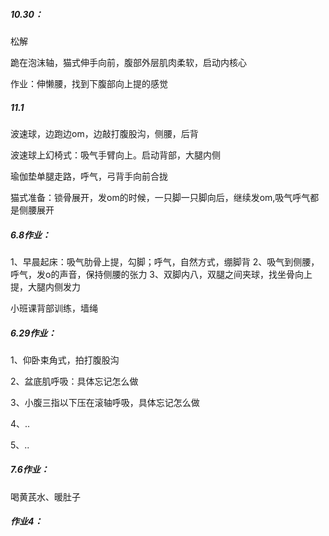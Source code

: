 ##### 10.30：

松解

跪在泡沫轴，猫式伸手向前，腹部外层肌肉柔软，启动内核心

作业：伸懒腰，找到下腹部向上提的感觉



##### 11.1

波速球，边跑边om，边敲打腹股沟，侧腰，后背

波速球上幻椅式：吸气手臂向上。启动背部，大腿内侧

瑜伽垫单腿走路，呼气，弓背手向前合拢

猫式准备：锁骨展开，发om的时候，一只脚一只脚向后，继续发om,吸气呼气都是侧腰展开







##### 6.8作业：

1、早晨起床：吸气肋骨上提，勾脚；呼气，自然方式，绷脚背
2、吸气到侧腰，呼气，发o的声音，保持侧腰的张力
3、双脚内八，双腿之间夹球，找坐骨向上提，大腿内侧发力

小班课背部训练，墙绳



##### 6.29作业：

1、仰卧束角式，拍打腹股沟

2、盆底肌呼吸：具体忘记怎么做

3、小腹三指以下压在滚轴呼吸，具体忘记怎么做

4、..

5、..



##### 7.6作业：

喝黄芪水、暖肚子



##### 作业4：